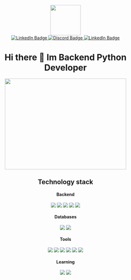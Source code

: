 
<div id="header" align="center">
  <img src="https://media.giphy.com/media/IWiAPmq1HS9QZRu8PT/giphy-downsized-large.gif" width="100"/>
</div>
  <div id="badges" align="center">
    <a href="your-linkedin-URL">
      <img src="https://img.shields.io/badge/telegram-blue?logo=telegram&logoColor=white&style=for-the-badge" alt="LinkedIn Badge"/>
    </a>
    <a href="your-youtube-URL">
      <img src="https://img.shields.io/badge/discord-magenta?logo=discord&logoColor=white&style=for-the-badge" alt="Discord Badge"/>
    </a>
    <a href="your-linkedin-URL">
      <img src="https://img.shields.io/badge/LinkedIn-blue?style=for-the-badge&logo=linkedin&logoColor=white" alt="LinkedIn Badge"/>
    </a>
  </div>
  <h1 align="center">Hi there 👋 Im Backend Python Developer</h1>

  <div align="center">
    <div>
      <img src="https://media.giphy.com/media/SWoSkN6DxTszqIKEqv/giphy.gif" width="400" height="300"/>
    </div>
    <div>
      <h2>Technology stack</h2>
      <h4> Backend </h4>
      <img src="https://img.shields.io/badge/python-blue?style=for-the-badge&logo=python&logoColor=white"/>
      <img src="https://img.shields.io/badge/django-green?style=for-the-badge&logo=django&logoColor=white"/>
      <img src="https://img.shields.io/badge/DRF-blue?style=for-the-badge&logo=django&logoColor=white"/>
      <img src="https://img.shields.io/badge/Celery-orange?style=for-the-badge&logo=Celery&logoColor=white"/>
      <img src="https://img.shields.io/badge/pytest-yellow?style=for-the-badge&logo=pytest&logoColor=white"/>
      <h4> Databases </h4>
      <img src="https://img.shields.io/badge/Redis-orange?style=for-the-badge&logo=Redis&logoColor=white"/>
      <img src="https://img.shields.io/badge/PostgreSQL-gray?style=for-the-badge&logo=PostgreSQL&logoColor=white"/>
      <h4> Tools </h4>
      <img src="https://img.shields.io/badge/Linux-gray?style=for-the-badge&logo=Linux&logoColor=white"/>
      <img src="https://img.shields.io/badge/docker-blue?style=for-the-badge&logo=docker&logoColor=white"/>
      <img src="https://img.shields.io/badge/postman-orange?style=for-the-badge&logo=postman&logoColor=white"/>
      <img src="https://img.shields.io/badge/github-grey?style=for-the-badge&logo=github&logoColor=white"/>
      <img src="https://img.shields.io/badge/gitlab-orange?style=for-the-badge&logo=gitlab&logoColor=white"/>
      <img src="https://img.shields.io/badge/postman-orange?style=for-the-badge&logo=postman&logoColor=white"/>
      <h4> Learning </h4>
      <img src="https://img.shields.io/badge/typescript-yellow?style=for-the-badge&logo=typescript&logoColor=white"/>
      <img src="https://img.shields.io/badge/react-green?style=for-the-badge&logo=react&logoColor=white"/>
    </div>
  </div>  


